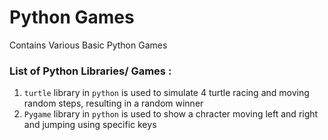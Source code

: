 # Python Games

<p> Contains Various Basic Python Games </p>

### List of Python Libraries/ Games : <br/>
<ol>
  <li> <code>turtle</code> library in <code>python</code> is used to simulate 4 turtle racing and moving random steps, resulting in a random winner </li>
  <li> <code>Pygame</code> library in <code>python</code> is used to show a chracter moving left and right and jumping using specific keys </li>
</ol>
  
